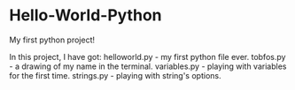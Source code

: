 # Hello-World-Python
My first python project!

In this project, I have got:
helloworld.py - my first python file ever.
tobfos.py - a drawing of my name in the terminal.
variables.py - playing with variables for the first time.
strings.py - playing with string's options.
